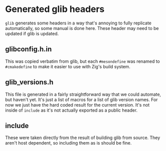 # Generated glib headers

`glib` generates some headers in a way that's annoying to fully replicate automatically, so some manual is done here. These header may need to be updated if glib is updated.

## glibconfig.h.in

This was copied verbatim from glib, but each `#mesondefine` was renamed to `#cmakedefine` to make it easier to use with Zig's build system.

## glib_versions.h

This file is generated in a fairly straightforward way that we could automate, but haven't yet. It's just a list of macros for a list of glib version names. For now we just have the hard coded result for the current version. It's not inside of `include` as it's not actually exported as a public header.


## include

These were taken directly from the result of building glib from source. They aren't host dependent, so including them as is should be fine.
